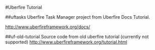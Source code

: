 #Uberfire Tutorial

##uftasks
Uberfire Task Manager project from Uberfire Docs Tutorial.

http://www.uberfireframework.org/docs/

##uf-old-tutorial
Source code from old uberfire tutorial (currently not supported)
http://www.uberfireframework.org/tutorial.html
